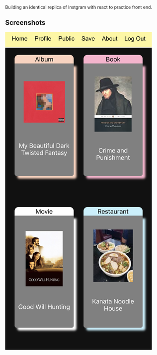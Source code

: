 Building an identical replica of Instgram with react to practice front end.

## Screenshots

!["Home Page"](https://github.com/TylerZhang00/Kard/blob/master/src/assets/images/KardMain2.png?raw=true)
